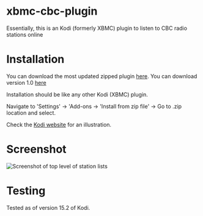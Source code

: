 xbmc-cbc-plugin
===============
Essentially, this is an Kodi (formerly XBMC) plugin to listen to CBC radio stations online

# Installation

You can download the most updated zipped plugin [here](https://github.com/superphunthyme/xbmc-cbc-plugin/archive/master.zip).
You can download version 1.0 [here](https://github.com/superphunthyme/xbmc-cbc-plugin/archive/v1.0.zip)

Installation should be like any other Kodi (XBMC) plugin.

 Navigate to 'Settings' → 'Add-ons → 'Install from zip file' -> Go to .zip location and select.

Check the [Kodi website](http://kodi.wiki/view/HOW-TO:Install_add-ons_from_zip_files) for an illustration.

# Screenshot
![Screenshot of top level of station lists](http://imgur.com/uJrDridl.png "CBC Plugin Screenshot")

# Testing

Tested as of version 15.2 of Kodi.
